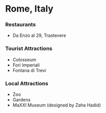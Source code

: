 # Rome, Italy

### Restaurants
- Da Enzo al 29, Trastevere

### Tourist Attractions
- Colosseum
- Fori Imperiali
- Fontana di Trevi

### Local Attractions
- Zoo
- Gardens
- MaXXI Museum (designed by Zaha Hadid)
